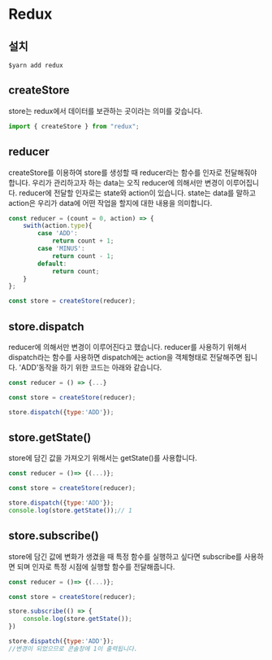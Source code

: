 # Redux

## 설치

`$yarn add redux`

## createStore

store는 redux에서 데이터를 보관하는 곳이라는 의미를 갖습니다.

```javascript
import { createStore } from "redux";
```

## reducer

createStore를 이용하여 store를 생성할 때 reducer라는 함수를 인자로 전달해줘야 합니다. 우리가 관리하고자 하는 data는 오직 reducer에 의해서만 변경이 이루어집니다. reducer에 전달할 인자로는 state와 action이 있습니다. state는 data를 말하고 action은 우리가 data에 어떤 작업을 할지에 대한 내용을 의미합니다.

```javascript
const reducer = (count = 0, action) => {
    swith(action.type){
        case 'ADD':
            return count + 1;
        case 'MINUS':
            return count - 1;
        default:
            return count;
    }
};

const store = createStore(reducer);
```

## store.dispatch

reducer에 의해서만 변경이 이루어진다고 했습니다. reducer를 사용하기 위해서 dispatch라는 함수를 사용하면 dispatch에는 action을 객체형태로 전달해주면 됩니다. 'ADD'동작을 하기 위한 코드는 아래와 같습니다.

```javascript
const reducer = () => {...}

const store = createStore(reducer);

store.dispatch({type:'ADD'});
```

## store.getState()

store에 담긴 값을 가져오기 위해서는 getState()를 사용합니다.

```javascript
const reducer = ()=> {(...)};

const store = createStore(reducer);

store.dispatch({type:'ADD'});
console.log(store.getState());// 1
```

## store.subscribe()

store에 담긴 값에 변화가 생겼을 때 특정 함수를 실행하고 싶다면 subscribe를 사용하면 되며 인자로 특정 시점에 실행할 함수를 전달해줍니다.

```javascript
const reducer = ()=> {(...)};

const store = createStore(reducer);

store.subscribe(() => {
    console.log(store.getState());
})

store.dispatch({type:'ADD'});
//변경이 되었으므로 콘솔창에 1이 출력됩니다.

```
